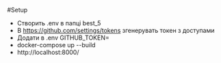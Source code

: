 #Setup

- Створить .env в папці best_5
- В https://github.com/settings/tokens згенерувать токен з доступами
- Додати в .env GITHUB_TOKEN=
- docker-compose up --build
- http://localhost:8000/
